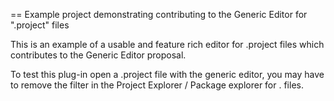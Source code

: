 == Example project demonstrating contributing to the Generic Editor for ".project" files

This is an example of a usable and feature rich editor for .project files which contributes to the Generic Editor proposal.

To test this plug-in open a .project file with the generic editor, you may have to remove the filter in the Project Explorer / Package explorer for . files.